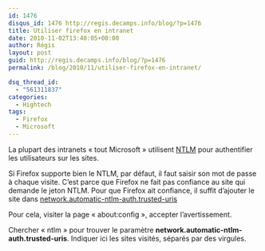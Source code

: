 ```yaml
---
id: 1476
disqus_id: 1476 http://regis.decamps.info/blog/?p=1476
title: Utiliser firefox en intranet
date: 2010-11-02T13:40:05+00:00
author: Régis
layout: post
guid: http://regis.decamps.info/blog/?p=1476
permalink: /blog/2010/11/utiliser-firefox-en-intranet/

dsq_thread_id:
  - "561311837"
categories:
  - Hightech
tags:
  - Firefox
  - Microsoft
---
```

La plupart des intranets « tout Microsoft » utilisent [NTLM](http://fr.wikipedia.org/wiki/NT_Lan_Manager) pour authentifier les utilisateurs sur les sites.

Si Firefox supporte bien le NTLM, par défaut, il faut saisir son mot de passe à chaque visite. C’est parce que Firefox ne fait pas confiance au site qui demande le jeton NTLM. Pour que Firefox ait confiance, il suffit d’ajouter le site dans [network.automatic-ntlm-auth.trusted-uris](http://kb.mozillazine.org/Network.automatic-ntlm-auth.trusted-uris)

Pour cela, visiter la page « about:config », accepter l’avertissement.

Chercher « ntlm » pour trouver le paramètre **network.automatic-ntlm-auth.trusted-uris**. Indiquer ici les sites visités, séparés par des virgules.
